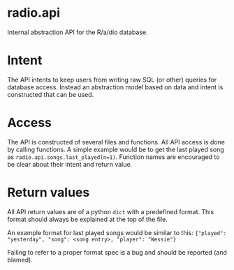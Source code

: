 radio.api
=========

Internal abstraction API for the R/a/dio database.


Intent
======

The API intents to keep users from writing raw SQL (or other) queries for database access.
Instead an abstraction model based on data and intent is constructed that can be used.


Access
======

The API is constructed of several files and functions. All API access is done by calling functions.
A simple example would be to get the last played song as `radio.api.songs.last_played(n=1)`. Function
names are encouraged to be clear about their intent and return value.


Return values
=============

All API return values are of a python `dict` with a predefined format. This format should always be
explained at the top of the file. 

An example format for last played songs would be similar to this:
`{"played": "yesterday", "song": <song entry>, "player": "Wessie"}`

Failing to refer to a proper format spec is a bug and should be reported (and blamed).
